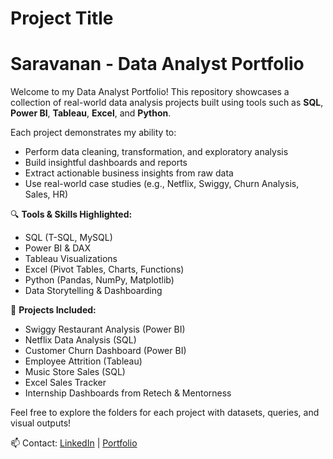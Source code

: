 # Project Title

# Saravanan - Data Analyst Portfolio

Welcome to my Data Analyst Portfolio! This repository showcases a collection of real-world data analysis projects built using tools such as **SQL**, **Power BI**, **Tableau**, **Excel**, and **Python**.

Each project demonstrates my ability to:
- Perform data cleaning, transformation, and exploratory analysis
- Build insightful dashboards and reports
- Extract actionable business insights from raw data
- Use real-world case studies (e.g., Netflix, Swiggy, Churn Analysis, Sales, HR)

🔍 **Tools & Skills Highlighted:**
- SQL (T-SQL, MySQL)
- Power BI & DAX
- Tableau Visualizations
- Excel (Pivot Tables, Charts, Functions)
- Python (Pandas, NumPy, Matplotlib)
- Data Storytelling & Dashboarding

📁 **Projects Included:**
- Swiggy Restaurant Analysis (Power BI)
- Netflix Data Analysis (SQL)
- Customer Churn Dashboard (Power BI)
- Employee Attrition (Tableau)
- Music Store Sales (SQL)
- Excel Sales Tracker
- Internship Dashboards from Retech & Mentorness

Feel free to explore the folders for each project with datasets, queries, and visual outputs!

📫 Contact: [LinkedIn](https://www.linkedin.com/in/saravanan-da-sde) | [Portfolio](https://saravanan794.github.io/Saravanananalyst/)
